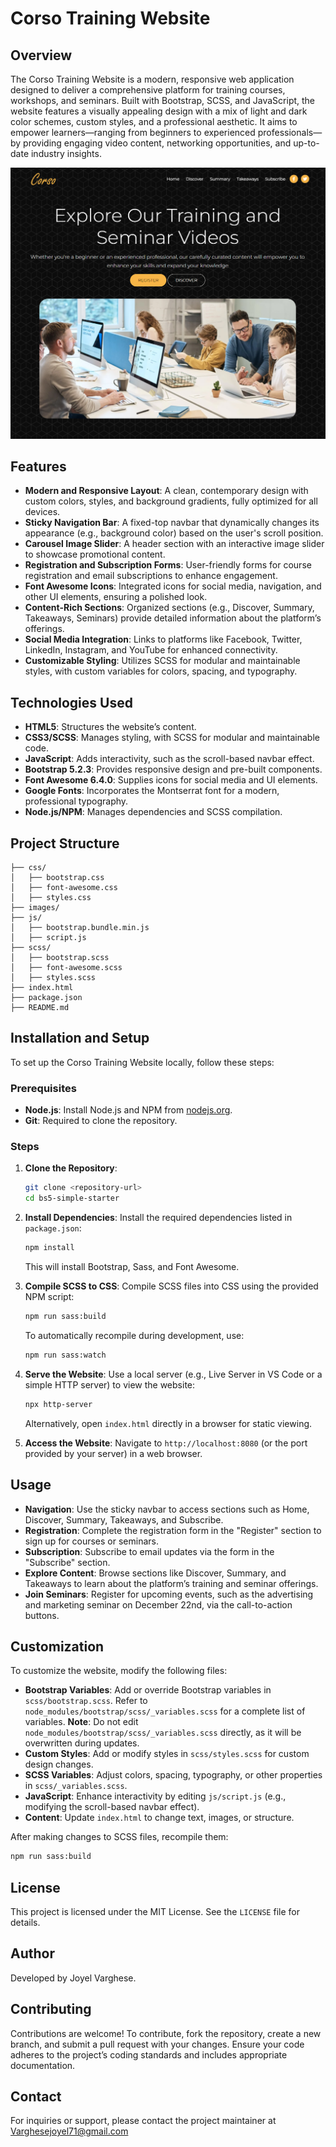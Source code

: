 # Corso Training Website

## Overview
The Corso Training Website is a modern, responsive web application designed to deliver a comprehensive platform for training courses, workshops, and seminars. Built with Bootstrap, SCSS, and JavaScript, the website features a visually appealing design with a mix of light and dark color schemes, custom styles, and a professional aesthetic. It aims to empower learners—ranging from beginners to experienced professionals—by providing engaging video content, networking opportunities, and up-to-date industry insights.

<img src="./images/screen.png" />

## Features

- **Modern and Responsive Layout**: A clean, contemporary design with custom colors, styles, and background gradients, fully optimized for all devices.
- **Sticky Navigation Bar**: A fixed-top navbar that dynamically changes its appearance (e.g., background color) based on the user's scroll position.
- **Carousel Image Slider**: A header section with an interactive image slider to showcase promotional content.
- **Registration and Subscription Forms**: User-friendly forms for course registration and email subscriptions to enhance engagement.
- **Font Awesome Icons**: Integrated icons for social media, navigation, and other UI elements, ensuring a polished look.
- **Content-Rich Sections**: Organized sections (e.g., Discover, Summary, Takeaways, Seminars) provide detailed information about the platform’s offerings.
- **Social Media Integration**: Links to platforms like Facebook, Twitter, LinkedIn, Instagram, and YouTube for enhanced connectivity.
- **Customizable Styling**: Utilizes SCSS for modular and maintainable styles, with custom variables for colors, spacing, and typography.

## Technologies Used

- **HTML5**: Structures the website’s content.
- **CSS3/SCSS**: Manages styling, with SCSS for modular and maintainable code.
- **JavaScript**: Adds interactivity, such as the scroll-based navbar effect.
- **Bootstrap 5.2.3**: Provides responsive design and pre-built components.
- **Font Awesome 6.4.0**: Supplies icons for social media and UI elements.
- **Google Fonts**: Incorporates the Montserrat font for a modern, professional typography.
- **Node.js/NPM**: Manages dependencies and SCSS compilation.

## Project Structure

```
├── css/
│   ├── bootstrap.css
│   ├── font-awesome.css
│   ├── styles.css
├── images/
├── js/
│   ├── bootstrap.bundle.min.js
│   ├── script.js
├── scss/
│   ├── bootstrap.scss
│   ├── font-awesome.scss
│   ├── styles.scss
├── index.html
├── package.json
├── README.md
```

## Installation and Setup

To set up the Corso Training Website locally, follow these steps:

### Prerequisites
- **Node.js**: Install Node.js and NPM from [nodejs.org](https://nodejs.org/).
- **Git**: Required to clone the repository.

### Steps
1. **Clone the Repository**:
   ```bash
   git clone <repository-url>
   cd bs5-simple-starter
   ```

2. **Install Dependencies**:
   Install the required dependencies listed in `package.json`:
   ```bash
   npm install
   ```
   This will install Bootstrap, Sass, and Font Awesome.

3. **Compile SCSS to CSS**:
   Compile SCSS files into CSS using the provided NPM script:
   ```bash
   npm run sass:build
   ```
   To automatically recompile during development, use:
   ```bash
   npm run sass:watch
   ```

4. **Serve the Website**:
   Use a local server (e.g., Live Server in VS Code or a simple HTTP server) to view the website:
   ```bash
   npx http-server
   ```
   Alternatively, open `index.html` directly in a browser for static viewing.

5. **Access the Website**:
   Navigate to `http://localhost:8080` (or the port provided by your server) in a web browser.

## Usage

- **Navigation**: Use the sticky navbar to access sections such as Home, Discover, Summary, Takeaways, and Subscribe.
- **Registration**: Complete the registration form in the "Register" section to sign up for courses or seminars.
- **Subscription**: Subscribe to email updates via the form in the "Subscribe" section.
- **Explore Content**: Browse sections like Discover, Summary, and Takeaways to learn about the platform’s training and seminar offerings.
- **Join Seminars**: Register for upcoming events, such as the advertising and marketing seminar on December 22nd, via the call-to-action buttons.

## Customization

To customize the website, modify the following files:

- **Bootstrap Variables**: Add or override Bootstrap variables in `scss/bootstrap.scss`. Refer to `node_modules/bootstrap/scss/_variables.scss` for a complete list of variables. **Note**: Do not edit `node_modules/bootstrap/scss/_variables.scss` directly, as it will be overwritten during updates.
- **Custom Styles**: Add or modify styles in `scss/styles.scss` for custom design changes.
- **SCSS Variables**: Adjust colors, spacing, typography, or other properties in `scss/_variables.scss`.
- **JavaScript**: Enhance interactivity by editing `js/script.js` (e.g., modifying the scroll-based navbar effect).
- **Content**: Update `index.html` to change text, images, or structure.

After making changes to SCSS files, recompile them:
```bash
npm run sass:build
```

## License

This project is licensed under the MIT License. See the `LICENSE` file for details.

## Author

Developed by Joyel Varghese.

## Contributing

Contributions are welcome! To contribute, fork the repository, create a new branch, and submit a pull request with your changes. Ensure your code adheres to the project’s coding standards and includes appropriate documentation.

## Contact

For inquiries or support, please contact the project maintainer at Varghesejoyel71@gmail.com